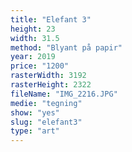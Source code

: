 ```yaml
---
title: "Elefant 3"
height: 23
width: 31.5
method: "Blyant på papir"
year: 2019
price: "1200"
rasterWidth: 3192
rasterHeight: 2322
fileName: "IMG_2216.JPG"
medie: "tegning"
show: "yes"
slug: "elefant3"
type: "art"
---
```

